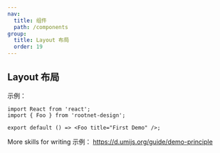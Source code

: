 ```yaml
---
nav:
  title: 组件
  path: /components
group:
  title: Layout 布局
  order: 19
---
```


## Layout 布局

示例：

```tsx
import React from 'react';
import { Foo } from 'rootnet-design';

export default () => <Foo title="First Demo" />;
```

More skills for writing 示例： https://d.umijs.org/guide/demo-principle
